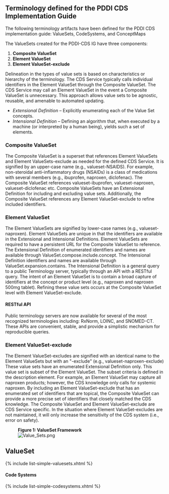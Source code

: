 
## Terminology defined for the PDDI CDS Implementation Guide

The following terminology artifacts have been defined for the PDDI CDS implementation guide: ValueSets, CodeSystems, and ConceptMaps 

The ValueSets created for the PDDI-CDS IG have three components:  

1. **Composite ValueSet**
2. **Element ValueSet**
3. **Element ValueSet-exclude**
 
Delineation in the types of value sets is based on characteristics or hierarchy of the terminology. The CDS Service typically calls individual identifiers in the Element ValueSet through the Composite ValueSet. The CDS Service may call an Element ValueSet in the event a Composite ValueSet is unnecessary. This approach allows value sets to be agnostic, reusable, and amenable to automated updating.
 
* *Extensional Definition* – Explicitly enumerating each of the Value Set concepts.
* *Intensional Definition* – Defining an algorithm that, when executed by a machine (or interpreted by a human being), yields such a set of elements.
 
 
### Composite ValueSet
The Composite ValueSet is a superset that references Element ValueSets and Element ValueSets-exclude as needed for the defined CDS Service. It is signified by an upper-case name (e.g., valueset-NSAIDS). For example, non-steroidal anti-inflammatory drugs (NSAIDs) is a class of medications with several members (e.g., ibuprofen, naproxen, diclofenac). The Composite ValueSet references valueset-ibuprofen, valueset-naproxen, valueset-diclofenac etc. Composite ValueSets have an Extensional Definition for including and excluding value sets. Additionally, the Composite ValueSet references any Element ValueSet-exclude to refine included identifiers. 
### Element ValueSet
The Element ValueSets are signified by lower-case names (e.g., valueset-naproxen). Element ValueSets are unique in that the identifiers are available in the Extensional and Intensional Definitions. Element ValueSets are required to have a persistent URL for the Composite ValueSet to reference. The Extensional Definition of enumerated identifiers and names are available through ValueSet.compose.include.concept. The Intensional Definition identifiers and names are available through ValueSet.expansion.contains. The Intensional Definition is a general query to a public Terminology server, typically through an API with a RESTful query. The intent of an Element ValueSet is to contain a broad capture of identifiers at the concept or product level (e.g., naproxen and naproxen 500mg tablet). Refining these value sets occurs at the Composite ValueSet level with Element ValueSet-exclude.  
#### RESTful API
Public terminology servers are now available for several of the most recognized terminologies including: RxNorm, LOINC, and SNOMED-CT. These APIs are convenient, stable, and provide a simplistic mechanism for reproducible queries. 
### Element ValueSet-exclude
The Element ValueSet-excludes are signified with an identical name to the Element ValueSets but with an "-exclude" (e.g., valueset-naproxen-exclude) These value sets have an enumerated Extensional Definition only. This value set is subset of the Element ValueSet. The subset criteria is defined in the description element. For example, an Element ValueSet may capture all naproxen products; however, the CDS knowledge only calls for systemic naproxen. By including an Element ValueSet-exclude that has an enumerated set of identifiers that are topical, the Composite ValueSet can provide a more precise set of identifiers that closely matched the CDS knowledge. The Composite ValueSet and Element ValueSet-exclude are CDS Service specific. In the situation where Element ValueSet-excludes are not maintained, it will only increase the sensitivity of the CDS system (i.e., error on safety).




<figure class="figure">
<figcaption class="figure-caption"><strong>Figure 1: ValueSet Framework </strong></figcaption>
  <img src="assets/images/Value_Sets.png" class="figure-img img-responsive img-rounded center-block" alt="Value_Sets.png" />
</figure>

## ValueSet

{% include list-simple-valuesets.xhtml %} 

<p/><p/>


#### Code Systems



{% include list-simple-codesystems.xhtml %} 

<p/><p/>



